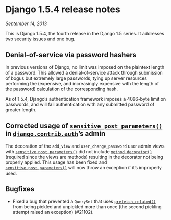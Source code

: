 # Django 1.5.4 release notes

*September 14, 2013*

This is Django 1.5.4, the fourth release in the Django 1.5 series. It addresses
two security issues and one bug.

## Denial-of-service via password hashers

In previous versions of Django, no limit was imposed on the plaintext
length of a password. This allowed a denial-of-service attack through
submission of bogus but extremely large passwords, tying up server
resources performing the (expensive, and increasingly expensive with
the length of the password) calculation of the corresponding hash.

As of 1.5.4, Django’s authentication framework imposes a 4096-byte
limit on passwords, and will fail authentication with any submitted
password of greater length.

## Corrected usage of [`sensitive_post_parameters()`](../howto/error-reporting.md#django.views.decorators.debug.sensitive_post_parameters) in [`django.contrib.auth`](../topics/auth/index.md#module-django.contrib.auth)’s admin

The decoration of the `add_view` and `user_change_password` user admin
views with [`sensitive_post_parameters()`](../howto/error-reporting.md#django.views.decorators.debug.sensitive_post_parameters)
did not include [`method_decorator()`](../ref/utils.md#django.utils.decorators.method_decorator) (required
since the views are methods) resulting in the decorator not being properly
applied. This usage has been fixed and
[`sensitive_post_parameters()`](../howto/error-reporting.md#django.views.decorators.debug.sensitive_post_parameters) will now
throw an exception if it’s improperly used.

## Bugfixes

* Fixed a bug that prevented a `QuerySet` that uses
  [`prefetch_related()`](../ref/models/querysets.md#django.db.models.query.QuerySet.prefetch_related) from being pickled
  and unpickled more than once (the second pickling attempt raised an
  exception) (#21102).
